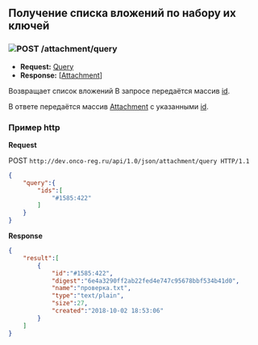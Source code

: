 ## Получение списка вложений по набору их ключей

### ![POST](../../../img/post.png) /attachment/query 
* **Request:** [Query](../../../types/types.md#attachmentquery) 
* **Response:** [[Attachment](../../../types/types.md#com.siams.med.api.Attachment)]

Возвращает список вложений В запросе передаётся массив [id](../../../types/types.md#attachmentmeta).

В ответе передаётся массив [Attachment](../../../types/types.md#com.siams.med.api.Attachment) c указанными [id](../../../types/types.md#attachmentmeta).

### Пример http
**Request**

POST `http://dev.onco-reg.ru/api/1.0/json/attachment/query HTTP/1.1`
```json
{
    "query":{
        "ids":[
            "#1585:422"
        ]
    }
}
```

**Response**
```json
{
    "result":[
        {
            "id":"#1585:422",
            "digest":"6e4a3290ff2ab22fed4e747c95678bbf534b41d0",
            "name":"проверка.txt",
            "type":"text/plain",
            "size":27,
            "created":"2018-10-02 18:53:06"
        }
    ]
}
```

